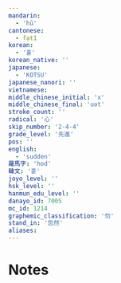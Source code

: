 ```yaml
---
mandarin:
  - 'hū'
cantonese:
  - fat1
korean:
  - '홀'
korean_native: ''
japanese:
  - 'KOTSU'
japanese_nanori: ''
vietnamese:
middle_chinese_initial: 'x'
middle_chinese_final: 'uət'
stroke_count: ''
radical: '心'
skip_number: '2-4-4'
grade_level: '先進'
pos: ''
english:
  - 'sudden'
羅馬字: 'hod'
韓文: '혿'
joyo_level: ''
hsk_level: ''
hanmun_edu_level: ''
danayo_id: 7005
mc_id: 1214
graphemic_classification: '勿'
stand_in: '忽然'
aliases:
---
```


# Notes
